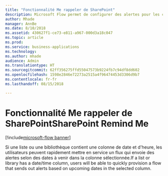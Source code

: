 ```yaml
---
title: "Fonctionnalité Me rappeler de SharePoint"
description: Microsoft Flow permet de configurer des alertes pour les colonnes de date et d'heure dans SharePoint
author: Mhade
manager: AnnBe
ms.date: 8/10/2018
ms.assetid: 430627f1-ce73-e811-a967-000d3a18c047
ms.topic: article
ms.prod: 
ms.service: business-applications
ms.technology: 
ms.author: mhade
audience: Admin
ms.translationtype: HT
ms.sourcegitcommit: 62ff356275ffd55047573b9224fb7c94df8dd602
ms.openlocfilehash: 1598e2846e72273a2515a4f96474453d3306d9b7
ms.contentlocale: fr-fr
ms.lasthandoff: 08/15/2018

---
```

# <a name="sharepoint-remind-me"></a><span data-ttu-id="fc382-103">Fonctionnalité Me rappeler de SharePoint</span><span class="sxs-lookup"><span data-stu-id="fc382-103">SharePoint Remind Me</span></span>

[!include[microsoft-flow banner](../includes/microsoft-flow.md)]




<span data-ttu-id="fc382-104">Si une liste ou une bibliothèque contient une colonne de date et d'heure, les utilisateurs peuvent rapidement mettre en service un flux qui envoie des alertes selon des dates à venir dans la colonne sélectionnée.</span><span class="sxs-lookup"><span data-stu-id="fc382-104">If a list or library has a date/time column, users will be able to quickly provision a flow that sends out alerts based on upcoming dates in the selected column.</span></span> 


